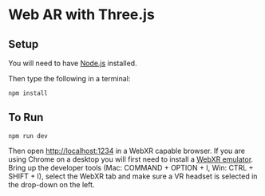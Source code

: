 # Web AR with Three.js

## Setup

You will need to have [Node.js](https://nodejs.org/en/) installed. 

Then type the following in a terminal:

	npm install

## To Run

	npm run dev

Then open [http://localhost:1234](http://localhost:1234) in a WebXR capable browser. If you are using Chrome on a desktop you will first need to install a [WebXR emulator](https://chrome.google.com/webstore/detail/webxr-api-emulator/mjddjgeghkdijejnciaefnkjmkafnnje?hl=en). Bring up the developer tools (Mac: COMMAND + OPTION + I, Win: CTRL + SHIFT + I), select the WebXR tab and make sure a VR headset is selected in the drop-down on the left.

